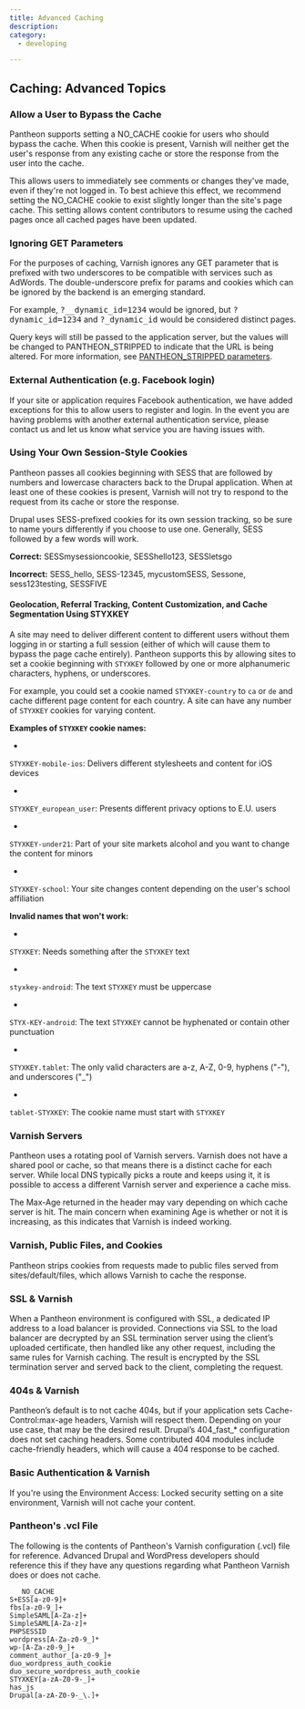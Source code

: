 ```yaml
---
title: Advanced Caching
description:
category:
  - developing

---
```


## Caching: Advanced Topics

### Allow a User to Bypass the Cache

Pantheon supports setting a NO\_CACHE cookie for users who should bypass the cache. When this cookie is present, Varnish will neither get the user's response from any existing cache or store the response from the user into the cache.

This allows users to immediately see comments or changes they've made, even if they're not logged in. To best achieve this effect, we recommend setting the NO\_CACHE cookie to exist slightly longer than the site's page cache. This setting allows content contributors to resume using the cached pages once all cached pages have been updated.


<!-- (Feature in development, not ready yet) <h3 id="selective_cache_clear">Selective Clearing of the Cache</h3>

<p>Pantheon supports the ability for Drupal sites to clear specific pages in the Varnish cache programmatically using the <code>pantheon_api_flush_caches_shutdown()</code> function. To use this function, you must be running the Pantheon API module in Drupal and you need to programmatically call the function <code>pantheon_api_flush_caches_shutdown($hostnames, $paths)</code> which takes an array of <code>$hostnames</code> and an array of <code>$paths</code> to clear as part of a shutdown function which runs at the end of the page load.</p> -->

### Ignoring GET Parameters

For the purposes of caching, Varnish ignores any GET parameter that is prefixed with two underscores to be compatible with services such as AdWords. The double-underscore prefix for params and cookies which can be ignored by the backend is an emerging standard.

For example, <tt>?__dynamic_id=1234</tt> would be ignored, but <tt>?dynamic_id=1234</tt> and <tt>?_dynamic_id</tt> would be considered distinct pages.

Query keys will still be passed to the application server, but the values will be changed to PANTHEON\_STRIPPED to indicate that the URL is being altered. For more information, see [PANTHEON\_STRIPPED parameters](/articles/architecture/edge/pantheon_stripped-get-parameter-values).

### External Authentication (e.g. Facebook login)

If your site or application requires Facebook authentication, we have added exceptions for this to allow users to register and login. In the event you are having problems with another external authentication service, please contact us and let us know what service you are having issues with.

### Using Your Own Session-Style Cookies

Pantheon passes all cookies beginning with SESS that are followed by numbers and lowercase characters back to the Drupal application. When at least one of these cookies is present, Varnish will not try to respond to the request from its cache or store the response.

Drupal uses SESS-prefixed cookies for its own session tracking, so be sure to name yours differently if you choose to use one. Generally, SESS followed by a few words will work.

**Correct:** SESSmysessioncookie, SESShello123, SESSletsgo

**Incorrect:** SESS\_hello, SESS-12345, mycustomSESS, Sessone, sess123testing, SESSFIVE

#### Geolocation, Referral Tracking, Content Customization, and Cache Segmentation Using STYXKEY

A site may need to deliver different content to different users without them logging in or starting a full session (either of which will cause them to bypass the page cache entirely). Pantheon supports this by allowing sites to set a cookie beginning with `STYXKEY` followed by one or more alphanumeric characters, hyphens, or underscores.

For example, you could set a cookie named `STYXKEY-country` to `ca` or `de` and cache different page content for each country. A site can have any number of `STYXKEY` cookies for varying content. 

**Examples of `STYXKEY` cookie names:**

-

`STYXKEY-mobile-ios`: Delivers different stylesheets and content for iOS devices

-

`STYXKEY_european_user`: Presents different privacy options to E.U. users

-

`STYXKEY-under21`: Part of your site markets alcohol and you want to change the content for minors

-

`STYXKEY-school`: Your site changes content depending on the user's school affiliation

**Invalid names that won't work:**

-

`STYXKEY`: Needs something after the `STYXKEY` text

-

`styxkey-android`: The text `STYXKEY` must be uppercase

-

`STYX-KEY-android`: The text `STYXKEY` cannot be hyphenated or contain other punctuation

-

`STYXKEY.tablet`: The only valid characters are a-z, A-Z, 0-9, hyphens ("-"), and underscores ("\_")

-

`tablet-STYXKEY`: The cookie name must start with `STYXKEY`

### Varnish Servers

Pantheon uses a rotating pool of Varnish servers. Varnish does not have a shared pool or cache, so that means there is a distinct cache for each server. While local DNS typically picks a route and keeps using it, it is possible to access a different Varnish server and experience a cache miss.

The Max-Age returned in the header may vary depending on which cache server is hit. The main concern when examining Age is whether or not it is increasing, as this indicates that Varnish is indeed working.

### Varnish, Public Files, and Cookies

Pantheon strips cookies from requests made to public files served from sites/default/files, which allows Varnish to cache the response.

### SSL & Varnish

When a Pantheon environment is configured with SSL, a dedicated IP address to a load balancer is provided. Connections via SSL to the load balancer are decrypted by an SSL termination server using the client’s uploaded certificate, then handled like any other request, including the same rules for Varnish caching. The result is encrypted by the SSL termination server and served back to the client, completing the request.

### 404s & Varnish

Pantheon’s default is to not cache 404s, but if your application sets Cache-Control:max-age headers, Varnish will respect them. Depending on your use case, that may be the desired result. Drupal’s 404\_fast\_\* configuration does not set caching headers. Some contributed 404 modules include cache-friendly headers, which will cause a 404 response to be cached.

### Basic Authentication & Varnish

If you're using the Environment Access: Locked security setting on a site environment, Varnish will not cache your content.

### Pantheon's .vcl File

The following is the contents of Pantheon's Varnish configuration (.vcl) file for reference. Advanced Drupal and WordPress developers should reference this if they have any questions regarding what Pantheon Varnish does or does not cache.

    ​   NO_CACHE
    S+ESS[a-z0-9]+
    fbs[a-z0-9_]+
    SimpleSAML[A-Za-z]+
    SimpleSAML[A-Za-z]+
    PHPSESSID
    wordpress[A-Za-z0-9_]*
    wp-[A-Za-z0-9_]+
    comment_author_[a-z0-9_]+
    duo_wordpress_auth_cookie
    duo_secure_wordpress_auth_cookie
    STYXKEY[a-zA-Z0-9-_]+
    has_js
    Drupal[a-zA-Z0-9-_\.]+
